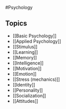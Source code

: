 #Psychology 
## Topics
* [[Basic Psychology]]
* [[Applied Psychology]]
* [[Stimulus]]
* [[Learning]]
* [[Memory]]
* [[Intelligence]]
* [[Motivation]]
* [[Emotion]]
* [[Stress (mechanics)]]
* [[Identity]]
* [[Personality]]
* [[Socialization]]
* [[Attitudes]]